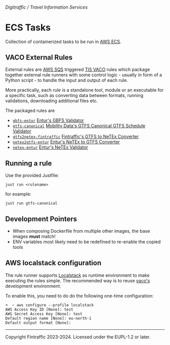 ###### Digitraffic / Travel Information Services

# ECS Tasks

Collection of containerized tasks to be run in [AWS ECS][aws-ecs].

## VACO External Rules

External rules are [AWS SQS][aws-sqs] triggered [TIS VACO][ft-tis-vaco] rules  which package together external rule
runners with some control logic - usually in form of a Python script - to handle the input and output of each rule.

More practically, each _rule_ is a standalone tool, module or an executable for a specific task, such as converting data
between formats, running validations, downloading additional files etc.


The packaged rules are

 - [`gbfs-entur`](gbfs-entur) [Entur's GBFS Validator](https://github.com/entur/gbfs-validator-java)
 - [`gtfs-canonical`](gtfs-canonical) [Mobility Data's GTFS Canonical GTFS Schedule Validator](https://github.com/MobilityData/gtfs-validator/)
 - [`gtfs2netex-fintraffic`](gtfs2netex-fintraffic) [Fintraffic's GTFS to NeTEx Converter](https://github.com/tmfg/digitraffic-tis-rules-gtfs2netex)
 - [`netex2gtfs-entur`](netex2gtfs-entur) [Entur's NeTEx to GTFS Converter](https://github.com/entur/netex-gtfs-converter-java)
 - [`netex-entur`](netex-entur) [Entur's NeTEx Validator](https://github.com/entur/netex-validator-java)

## Running a rule

Use the provided Justfile:
```shell
just run <rulename>
```
for example:
```shell
just run gtfs-canonical
```

## Development Pointers

 - When composing Dockerfile from multiple other images, the base images **must** match!
 - ENV variables most likely need to be redefined to re-enable the copied tools

## AWS localstack configuration

The rule runner supports [Localstack](https://www.localstack.cloud/) as runtime environment to make executing the rules
simple. The recommended way is to reuse [vaco's](https://github.com/tmfg/digitraffic-tis-vaco) development environment.

To enable this, you need to do do the following one-time configuration:

```shell
➜  ~ aws configure --profile localstack
AWS Access Key ID [None]: test
AWS Secret Access Key [None]: test
Default region name [None]: eu-north-1
Default output format [None]:
```

---

Copyright Fintraffic 2023-2024. Licensed under the EUPL-1.2 or later.

[aws-ecs]: https://aws.amazon.com/ecs/
[aws-sqs]: https://aws.amazon.com/sqs/
[ft-tis-vaco]: https://www.fintraffic.fi/fi/digitaalisetpalvelut/fintrafficin-datapalvelut/liikkumisen-tietopalvelut/validointi-ja-konvertointipalvelu
